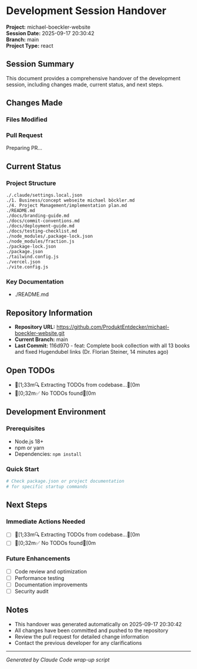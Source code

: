 # Development Session Handover

**Project:** michael-boeckler-website  
**Session Date:** 2025-09-17 20:30:42  
**Branch:** main  
**Project Type:** react  

## Session Summary

This document provides a comprehensive handover of the development session, including changes made, current status, and next steps.

## Changes Made

### Files Modified


### Pull Request
Preparing PR...

## Current Status

### Project Structure
```
./.claude/settings.local.json
./1. Business/concept webseite michael böckler.md
./4. Project Management/implementation plan.md
./README.md
./docs/branding-guide.md
./docs/commit-conventions.md
./docs/deployment-guide.md
./docs/testing-checklist.md
./node_modules/.package-lock.json
./node_modules/fraction.js
./package-lock.json
./package.json
./tailwind.config.js
./vercel.json
./vite.config.js
```

### Key Documentation
- ./README.md

## Repository Information

- **Repository URL:** https://github.com/ProduktEntdecker/michael-boeckler-website.git
- **Current Branch:** main
- **Last Commit:** 116d970 - feat: Complete book collection with all 13 books and fixed Hugendubel links (Dr. Florian Steiner, 14 minutes ago)

## Open TODOs

- [1;33m🔍 Extracting TODOs from codebase...[0m
- [0;32m✅ No TODOs found[0m

## Development Environment

### Prerequisites
- Node.js 18+
- npm or yarn
- Dependencies: `npm install`

### Quick Start
```bash
# Check package.json or project documentation
# for specific startup commands
```

## Next Steps

### Immediate Actions Needed
- [ ] [1;33m🔍 Extracting TODOs from codebase...[0m
- [ ] [0;32m✅ No TODOs found[0m

### Future Enhancements
- [ ] Code review and optimization
- [ ] Performance testing
- [ ] Documentation improvements
- [ ] Security audit

## Notes

- This handover was generated automatically on 2025-09-17 20:30:42
- All changes have been committed and pushed to the repository
- Review the pull request for detailed change information
- Contact the previous developer for any clarifications

---

*Generated by Claude Code wrap-up script*
